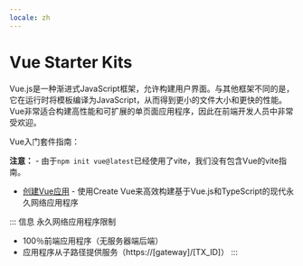 ```yaml
---
locale: zh
---
```

# Vue Starter Kits

Vue.js是一种渐进式JavaScript框架，允许构建用户界面。与其他框架不同的是，它在运行时将模板编译为JavaScript，从而得到更小的文件大小和更快的性能。Vue非常适合构建高性能和可扩展的单页面应用程序，因此在前端开发人员中非常受欢迎。

Vue入门套件指南：

**注意：** - 由于`npm init vue@latest`已经使用了vite，我们没有包含Vue的vite指南。

- [创建Vue应用](./create-vue.md) - 使用Create Vue来高效构建基于Vue.js和TypeScript的现代永久网络应用程序

::: 信息 永久网络应用程序限制

- 100％前端应用程序（无服务器端后端）
- 应用程序从子路径提供服务（https://[gateway]/[TX_ID]）
  :::
 